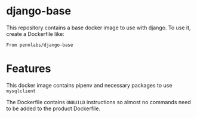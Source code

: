 # django-base

This repository contains a base docker image to use with django. To use it, create a Dockerfile like:

```
From pennlabs/django-base
```

# Features
This docker image contains pipenv and necessary packages to use `mysqlclient`

The Dockerfile contains `ONBUILD` instructions so almost no commands need to be added to the product Dockerfile.
